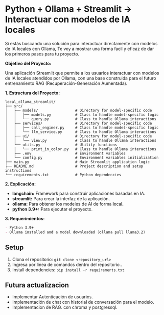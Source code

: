 # Python + Ollama + Streamlit -> Interactuar con modelos de IA locales

Si estás buscando una solución para interactuar directamente con modelos de IA locales con Ollama, Te voy a mostrar una forma facil y eficaz de dar los primeros pasos para tu proyecto.

**Objetivo del Proyecto:**

Una aplicación Streamlit que permite a los usuarios interactuar con modelos de IA locales atendidos por Ollama, con una base construida para el futuro entrenamiento RAG (Recuperación-Generación Aumentada).

**1. Estructura del Proyecto:**

```
local_ollama_streamlit/
├── src/
│   ├── models/                 # Directory for model-specific code
│   │   ├── models.py           # Class to handle model-specific logic
│   │   └── query.py            # Class to handle Ollama interactions
│   ├── services/               # Directory for model-specific code
│   │   ├── call_enginer.py     # Class to handle model-specific logic
│   │   └── llm_service.py      # Class to handle Ollama interactions
│   ├── ui/                     # Directory for model-specific code
│   │   └── view.py             # Class to handle Ollama interactions
│   └── utils.py                # Utility functions
│   │   └── print_in_color.py   # Class to handle Ollama interactions
│   ├── .env                    # Environment variables
│   └── config.py               # Environment variables initialization
├── main.py                     # Main Streamlit application logic
├── README.md                   # Project description and setup instructions
└── requirements.txt            # Python dependencies
```

**2. Explicación:**

- **langchain:** Framework para construir aplicaciones basadas en IA.
- **streamlit:** Para crear la interfaz de la aplicación.
- **ollama:** Para obtener los modeles de AI de forma local.
- **python 3.9+:** Para ejecutar el proyecto.

**3. Requerimientos:**

```markdown
- Python 3.9+
- Ollama installed and a model downloaded (ollama pull llama3.2)
```

## Setup

1.  Clona el repositorio: `git clone <repository_url>`
2.  Ingresa por linea de comandos dentro del repositorio..
3.  Install dependencies: `pip install -r requirements.txt`

## Futura actualizacion

- Implementar Autenticación de usuarios.
- Implementación de chat con historial de conversación para el modelo.
- Implementacion de RAG. con chroma y postgressql.
